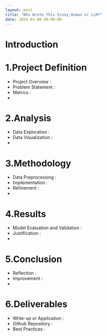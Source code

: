 ```yaml
---
layout: post
title: "Who Wrote This Essay,Human or LLM?"
date: 2024-01-08 09:00:00
---
```


# Introduction

# 1.Project Definition
- Project Overview :
- Problem Statement :
- Metrics :
- 
# 2.Analysis
- Data Exploration :
- Data Visualization :
- 
# 3.Methodology
- Data Preprocessing :
- Implementation :
- Refinement :
- 
# 4.Results
- Model Evaluation and Validation :
- Justification :
- 
# 5.Conclusion
- Reflection :
- Improvement :
- 
# 6.Deliverables
- Write-up or Application :
- Github Repository :
- Best Practices :
